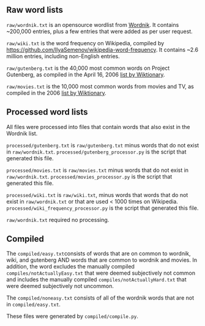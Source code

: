## Raw word lists

`raw/wordnik.txt` is an opensource wordlist from [Wordnik](https://github.com/wordnik/wordlist). It contains ~200,000 entries, plus a few entries that were added as per user request.

`raw/wiki.txt` is the word frequency on Wikipedia, compiled by https://github.com/IlyaSemenov/wikipedia-word-frequency. It contains ~2.6 million entries, including non-English entries.

`raw/gutenberg.txt` is the 40,000 most common words on Project Gutenberg, as compiled in the April 16, 2006 [list by Wiktionary](https://en.wiktionary.org/wiki/Wiktionary:Frequency_lists#English).

`raw/movies.txt` is the 10,000 most common words from movies and TV, as compiled in the 2006 [list by Wiktionary](https://en.wiktionary.org/wiki/Wiktionary:Frequency_lists#English).

## Processed word lists

All files were processed into files that contain words that also exist in the Wordnik list.

`processed/gutenberg.txt` is `raw/gutenberg.txt` minus words that do not exist in `raw/wordnik.txt`. `processed/gutenberg_processor.py` is the script that generated this file.

`processed/movies.txt` is `raw/movies.txt` minus  words that do not exist in `raw/wordnik.txt`. `processed/movies_processor.py` is the script that generated this file.

`processed/wiki.txt` is `raw/wiki.txt`, minus words that  words that do not exist in `raw/wordnik.txt` or that are used < 1000 times on Wikipedia. `processed/wiki_frequency_processor.py` is the script that generated this file.

`raw/wordnik.txt` required no processing.

## Compiled

The `compiled/easy.txt`consists of words that are on common to wordnik, wiki, and gutenberg AND words that are common to wordnik and movies. In addition, the word excludes the manually compiled `compiles/notActuallyEasy.txt` that were deemed subjectively not common and includes the manually compiled `compiles/notActuallyHard.txt` that were deemed subjectively not uncommon.

The `compiled/noneasy.txt` consists of all of the wordnik words that are not in `compiled/easy.txt`.

These files were generated by `compiled/compile.py`.
